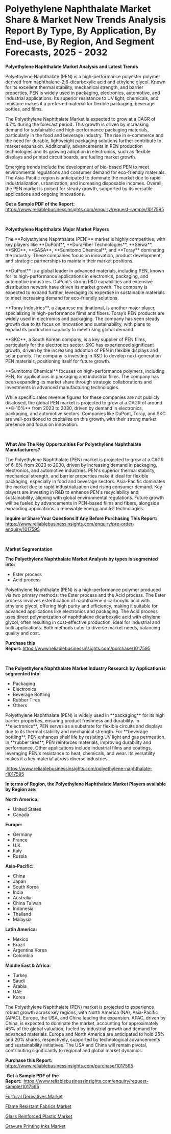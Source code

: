<p><h1>Polyethylene Naphthalate Market Share & Market New Trends Analysis Report By Type, By Application, By End-use, By Region, And Segment Forecasts, 2025 - 2032</h1></p><p><strong>Polyethylene Naphthalate Market Analysis and Latest Trends</strong></p>
<p><p>Polyethylene Naphthalate (PEN) is a high-performance polyester polymer derived from naphthalene-2,6-dicarboxylic acid and ethylene glycol. Known for its excellent thermal stability, mechanical strength, and barrier properties, PEN is widely used in packaging, electronics, automotive, and industrial applications. Its superior resistance to UV light, chemicals, and moisture makes it a preferred material for flexible packaging, beverage bottles, and films.</p><p>The Polyethylene Naphthalate Market is expected to grow at a CAGR of 4.7% during the forecast period. This growth is driven by increasing demand for sustainable and high-performance packaging materials, particularly in the food and beverage industry. The rise in e-commerce and the need for durable, lightweight packaging solutions further contribute to market expansion. Additionally, advancements in PEN production technologies and its growing adoption in electronics, such as flexible displays and printed circuit boards, are fueling market growth.</p><p>Emerging trends include the development of bio-based PEN to meet environmental regulations and consumer demand for eco-friendly materials. The Asia-Pacific region is anticipated to dominate the market due to rapid industrialization, urbanization, and increasing disposable incomes. Overall, the PEN market is poised for steady growth, supported by its versatile applications and ongoing innovations.</p></p>
<p><strong>Get a Sample PDF of the Report:&nbsp;</strong> <a href="https://www.reliablebusinessinsights.com/enquiry/request-sample/1017595?utm_campaign=904&utm_medium=2&utm_source=Github&utm_content=ia&utm_term=25012025&utm_id=polyethylene-naphthalate">https://www.reliablebusinessinsights.com/enquiry/request-sample/1017595</a></p>
<p>&nbsp;</p>
<p><strong>Polyethylene Naphthalate Major Market Players</strong></p>
<p><p>The **Polyethylene Naphthalate (PEN)** market is highly competitive, with key players like **DuPont**, **DuraFiber Technologies**, **Seiwa**, **SKC**, **SASA**, **Sumitomo Chemical**, and **Toray** dominating the industry. These companies focus on innovation, product development, and strategic partnerships to maintain their market positions.</p><p>**DuPont** is a global leader in advanced materials, including PEN, known for its high-performance applications in electronics, packaging, and automotive industries. DuPont’s strong R&D capabilities and extensive distribution network have driven its market growth. The company is expected to expand further, leveraging its expertise in sustainable materials to meet increasing demand for eco-friendly solutions.</p><p>**Toray Industries**, a Japanese multinational, is another major player, specializing in high-performance films and fibers. Toray’s PEN products are widely used in electronics and packaging. The company has seen steady growth due to its focus on innovation and sustainability, with plans to expand its production capacity to meet rising global demand.</p><p>**SKC**, a South Korean company, is a key supplier of PEN films, particularly for the electronics sector. SKC has experienced significant growth, driven by the increasing adoption of PEN in flexible displays and solar panels. The company is investing in R&D to develop next-generation PEN materials, positioning itself for future growth.</p><p>**Sumitomo Chemical** focuses on high-performance polymers, including PEN, for applications in packaging and industrial films. The company has been expanding its market share through strategic collaborations and investments in advanced manufacturing technologies.</p><p>While specific sales revenue figures for these companies are not publicly disclosed, the global PEN market is projected to grow at a CAGR of around **8-10%** from 2023 to 2030, driven by demand in electronics, packaging, and automotive sectors. Companies like DuPont, Toray, and SKC are well-positioned to capitalize on this growth, with their strong market presence and focus on innovation.</p></p>
<p>&nbsp;</p>
<p><strong>What Are The Key Opportunities For Polyethylene Naphthalate Manufacturers?</strong></p>
<p><p>The Polyethylene Naphthalate (PEN) market is projected to grow at a CAGR of 6-8% from 2023 to 2030, driven by increasing demand in packaging, electronics, and automotive industries. PEN's superior thermal stability, mechanical strength, and barrier properties make it ideal for flexible packaging, especially in food and beverage sectors. Asia-Pacific dominates the market due to rapid industrialization and rising consumer demand. Key players are investing in R&D to enhance PEN's recyclability and sustainability, aligning with global environmental regulations. Future growth will be fueled by advancements in PEN-based films and fibers, alongside expanding applications in renewable energy and 5G technologies.</p></p>
<p><strong>Inquire or Share Your Questions If Any Before Purchasing This Report:</strong> <a href="https://www.reliablebusinessinsights.com/enquiry/pre-order-enquiry/1017595?utm_campaign=904&utm_medium=2&utm_source=Github&utm_content=ia&utm_term=25012025&utm_id=polyethylene-naphthalate">https://www.reliablebusinessinsights.com/enquiry/pre-order-enquiry/1017595</a></p>
<p>&nbsp;</p>
<p><strong>Market Segmentation</strong></p>
<p><strong>The Polyethylene Naphthalate Market Analysis by types is segmented into:</strong></p>
<p><ul><li>Ester process</li><li>Acid process</li></ul></p>
<p><p>Polyethylene Naphthalate (PEN) is a high-performance polymer produced via two primary methods: the Ester process and the Acid process. The Ester process involves esterification of naphthalene dicarboxylic acid with ethylene glycol, offering high purity and efficiency, making it suitable for advanced applications like electronics and packaging. The Acid process uses direct polymerization of naphthalene dicarboxylic acid with ethylene glycol, often resulting in cost-effective production, ideal for industrial and bulk applications. Both methods cater to diverse market needs, balancing quality and cost.</p></p>
<p><strong>Purchase this Report:&nbsp;</strong><a href="https://www.reliablebusinessinsights.com/purchase/1017595?utm_campaign=904&utm_medium=2&utm_source=Github&utm_content=ia&utm_term=25012025&utm_id=polyethylene-naphthalate">https://www.reliablebusinessinsights.com/purchase/1017595</a></p>
<p>&nbsp;</p>
<p><strong>The Polyethylene Naphthalate Market Industry Research by Application is segmented into:</strong></p>
<p><ul><li>Packaging</li><li>Electronics</li><li>Beverage Bottling</li><li>Rubber Tires</li><li>Others</li></ul></p>
<p><p>Polyethylene Naphthalate (PEN) is widely used in **packaging** for its high barrier properties, ensuring product freshness and durability. In **electronics**, PEN serves as a substrate for flexible circuits and displays due to its thermal stability and mechanical strength. For **beverage bottling**, PEN enhances shelf life by resisting UV light and gas permeation. In **rubber tires**, PEN reinforces materials, improving durability and performance. Other applications include industrial films and coatings, leveraging PEN's resistance to heat, chemicals, and wear. Its versatility makes it a key material across diverse industries.</p></p>
<p><a href="https://www.reliablebusinessinsights.com/polyethylene-naphthalate-r1017595?utm_campaign=904&utm_medium=2&utm_source=Github&utm_content=ia&utm_term=25012025&utm_id=polyethylene-naphthalate">&nbsp;https://www.reliablebusinessinsights.com/polyethylene-naphthalate-r1017595</a></p>
<p><strong>In terms of Region, the Polyethylene Naphthalate Market Players available by Region are:</strong></p>
<p>
    <p> <strong> North America: </strong>
        <ul>
            <li>United States</li>
            <li>Canada</li>
        </ul>
        </p> 
    <p> <strong> Europe: </strong>
        <ul>
            <li>Germany</li>
            <li>France</li>
            <li>U.K.</li>
            <li>Italy</li>
            <li>Russia</li>
        </ul>
        </p> 
    <p> <strong> Asia-Pacific: </strong>
        <ul>
            <li>China</li>
            <li>Japan</li>
            <li>South Korea</li>
            <li>India</li>
            <li>Australia</li>
            <li>China Taiwan</li>
            <li>Indonesia</li>
            <li>Thailand</li>
            <li>Malaysia</li>
        </ul>
        </p> 
    <p> <strong> Latin America: </strong>
        <ul>
            <li>Mexico</li>
            <li>Brazil</li>
            <li>Argentina Korea</li>
            <li>Colombia</li>
        </ul>
        </p> 
    <p> <strong> Middle East & Africa: </strong>
        <ul>
            <li>Turkey</li>
            <li>Saudi</li>
            <li>Arabia</li>
            <li>UAE</li>
            <li>Korea</li>
        </ul>
    </p>
    </p>
<p><p>The Polyethylene Naphthalate (PEN) market is projected to experience robust growth across key regions, with North America (NA), Asia-Pacific (APAC), Europe, the USA, and China leading the expansion. APAC, driven by China, is expected to dominate the market, accounting for approximately 45% of the global valuation, fueled by industrial growth and demand for advanced materials. Europe and North America are anticipated to hold 25% and 20% shares, respectively, supported by technological advancements and sustainability initiatives. The USA and China will remain pivotal, contributing significantly to regional and global market dynamics.</p></p>
<p><strong>Purchase this Report: </strong><a href="https://www.reliablebusinessinsights.com/purchase/1017595?utm_campaign=904&utm_medium=2&utm_source=Github&utm_content=ia&utm_term=25012025&utm_id=polyethylene-naphthalate">https://www.reliablebusinessinsights.com/purchase/1017595</a></p>
<p>&nbsp;<strong>Get a Sample PDF of the Report:&nbsp;&nbsp;</strong><a href="https://www.reliablebusinessinsights.com/enquiry/request-sample/1017595?utm_campaign=904&utm_medium=2&utm_source=Github&utm_content=ia&utm_term=25012025&utm_id=polyethylene-naphthalate">https://www.reliablebusinessinsights.com/enquiry/request-sample/1017595</a></p>
<p><strong></strong></p>
<p><p><a href="https://github.com/osbornrdaflalo/Market-Research-Report-List-1/blob/main/furfural-derivatives-market.md?utm_campaign=904&utm_medium=2&utm_source=Github&utm_content=ia&utm_term=25012025&utm_id=polyethylene-naphthalate">Furfural Derivatives Market</a></p><p><a href="https://github.com/antonioc6hal/Market-Research-Report-List-1/blob/main/flame-resistant-fabrics-market.md?utm_campaign=904&utm_medium=2&utm_source=Github&utm_content=ia&utm_term=25012025&utm_id=polyethylene-naphthalate">Flame Resistant Fabrics Market</a></p><p><a href="https://github.com/lashaunm5st/Market-Research-Report-List-1/blob/main/glass-reinforced-plastic-market.md?utm_campaign=904&utm_medium=2&utm_source=Github&utm_content=ia&utm_term=25012025&utm_id=polyethylene-naphthalate">Glass Reinforced Plastic Market</a></p><p><a href="https://github.com/kimberjam0i/Market-Research-Report-List-1/blob/main/gravure-printing-inks-market.md?utm_campaign=904&utm_medium=2&utm_source=Github&utm_content=ia&utm_term=25012025&utm_id=polyethylene-naphthalate">Gravure Printing Inks Market</a></p></p>